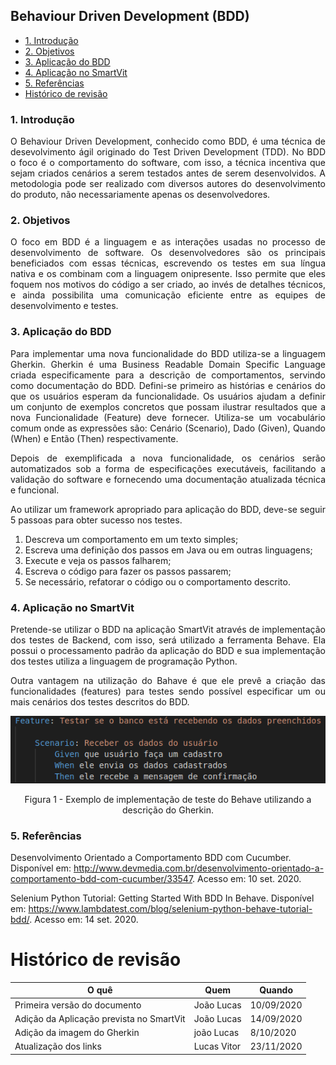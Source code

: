  ## Behaviour Driven Development (BDD)

- [1. Introdução](#_1-introdução)
- [2. Objetivos](#_2-objetivos)
- [3. Aplicação do BDD](#_3-aplicação-do-BDD)
- [4. Aplicação no SmartVit](#_4-aplicação-no-smartvit)
- [5. Referências](#_5-referências)
- [ Histórico de revisão](#_histórico-de-revisão)

### 1. Introdução

<p align="justify"> O Behaviour Driven Development, conhecido como BDD, é uma técnica de desevolvimento ágil originado do Test Driven Development (TDD). No BDD o foco é o comportamento do software, com isso, a técnica incentiva que sejam criados cenários a serem testados antes de serem desenvolvidos. A metodologia pode ser realizado com diversos autores do desenvolvimento do produto, não necessariamente apenas os desenvolvedores.

### 2. Objetivos

<p align="justify"> O foco em BDD é a linguagem e as interações usadas no processo de desenvolvimento de software. Os desenvolvedores são os principais beneficiados com essas técnicas, escrevendo os testes em sua língua nativa e os combinam com a linguagem onipresente. Isso permite que eles foquem nos motivos do código a ser criado, ao invés de detalhes técnicos, e ainda possibilita uma comunicação eficiente entre as equipes de desenvolvimento e testes.

### 3. Aplicação do BDD

<p align="justify"> Para implementar uma nova funcionalidade do BDD utiliza-se a linguagem Gherkin. Gherkin é uma Business Readable Domain Specific Language criada especificamente para a descrição de comportamentos, servindo como documentação do BDD.  Defini-se primeiro as histórias e cenários do que os usuários esperam da funcionalidade. Os usuários ajudam a definir um conjunto de exemplos concretos que possam ilustrar resultados que a nova Funcionalidade (Feature) deve fornecer. Utiliza-se um vocabulário comum onde as expressões são: Cenário (Scenario), Dado (Given), Quando (When) e Então (Then) respectivamente.
<p align="justify"> Depois de exemplificada a nova funcionalidade, os cenários serão automatizados sob a forma de especificações executáveis, facilitando a validação do software e fornecendo uma documentação atualizada técnica e funcional.
<p align="justify"> Ao utilizar um framework apropriado para aplicação do BDD, deve-se seguir 5 passoas para obter sucesso nos testes.

1. Descreva um comportamento em um
texto simples;
2. Escreva uma definição dos passos em Java
ou em outras linguagens;
3. Execute e veja os passos falharem;
4. Escreva o código para fazer os passos
passarem;
5. Se necessário, refatorar o código ou o
comportamento descrito.


### 4. Aplicação no SmartVit

<p align="justify"> Pretende-se utilizar o BDD na aplicação SmartVit através de implementação dos testes de Backend, com isso, será utilizado a ferramenta Behave. Ela possui o processamento padrão da aplicação do BDD e sua implementação dos testes utiliza a linguagem de programação Python.

<p align="justify"> Outra vantagem na utilização do Bahave é que ele prevê a criação das funcionalidades (features) para testes sendo possível especificar um ou mais cenários dos testes descritos do BDD.


![bdd](imgs/Gherkin.png)
<p align="center">Figura 1 - Exemplo de implementação de teste do Behave utilizando a descrição do Gherkin.

### 5. Referências

Desenvolvimento Orientado a Comportamento BDD com Cucumber. Disponível em: <http://www.devmedia.com.br/desenvolvimento-orientado-a-comportamento-bdd-com-cucumber/33547>. Acesso em: 10 set. 2020.

Selenium Python Tutorial: Getting Started With BDD In Behave. Disponível em: <https://www.lambdatest.com/blog/selenium-python-behave-tutorial-bdd/>. Acesso em: 14 set. 2020.

# Histórico de revisão

| O quê | Quem  | Quando |
| - | - | - |
|  Primeira versão do documento | João Lucas | 10/09/2020 |
| Adição da Aplicação prevista no SmartVit| João Lucas | 14/09/2020 |
| Adição da imagem do Gherkin | joão Lucas | 8/10/2020 |
| Atualização dos links | Lucas Vitor | 23/11/2020 |
